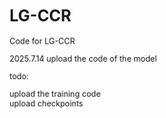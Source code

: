 # LG-CCR
Code for LG-CCR

2025.7.14 upload the code of the model

todo:  

upload the training code  
upload checkpoints
